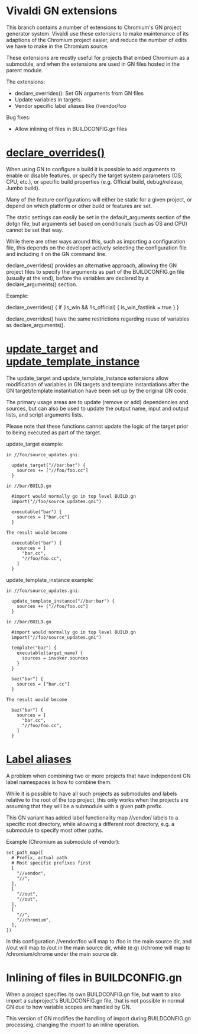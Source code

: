 # Vivaldi GN extensions

This branch contains a number of extensions to Chromium's GN project generator
system. Vivaldi use these extensions to make maintenance of its adaptions of
the Chromium project easier, and reduce the number of edits we have to make in the
Chromium source.

These extensions are mostly useful for projects that embed Chromium as a
submodule, and when the extensions are used in GN files hosted in the parent
module.

The extensions:
* declare_overrides(): Set GN arguments from GN files
* Update variables in targets.
* Vendor specific label aliases like //vendor/foo

Bug fixes:
* Allow inlining of files in BUILDCONFIG.gn files

# [declare_overrides()](reference.md#declare_overrides)

When using GN to configure a build it is possible to add arguments to enable
or disable features, or specify the target system parameters (OS, CPU, etc.),
or specific build properties (e.g. Official build, debug/release, Jumbo build).

Many of the feature configurations will either be static for a given project,
or depend on which platform or other build or features are set.

The static settings can easily be set in the default_arguments section of the
dotgn file, but arguments set based on conditionals (such as OS and CPU) cannot
be set that way.

While there are other ways around this, such as importing a configuration file,
this depends on the developer actively selecting the configuration file and
including it on the GN command line.

declare_overrides() provides an alternative approach, allowing the GN project
files to specify the arguments as part of the BUILDCONFIG.gn file (usually at
the end), before the variables are declared by a declare_arguments() section.

Example:

  declare_overrides() {
    if (is_win && !is_official) {
      is_win_fastlink = true
    }
  }
   
declare_overrides() have the same restrictions regarding reuse of variables as
declare_arguments().


# [update_target](reference.md#update_target) and [update_template_instance](reference.md#update_template_instance)

The update_target and update_template_instance extensions allow modification
of variables in GN targets and template instantiations after the GN
target/template instantiation have been set up by the original GN code.

The primary usage areas are to update (remove or add) dependencies and sources,
but can also be used to update the output name, input and output lists, and
script arguments lists.

Please note that these functions cannot update the logic of the target prior to
being executed as part of the target.

  update_target example:

    in //foo/source_updates.gni:

      update_target("//bar:bar") {
        sources += ["//foo/foo.cc"]
      }

    in //bar/BUILD.gn

      #import would normally go in top level BUILD.gn
      import("//foo/source_updates.gni")

      executable("bar") {
        sources = ["bar.cc"]
      }

    The result would become

      executable("bar") {
        sources = [
          "bar.cc",
          "//foo/foo.cc",
        ]
      }

  update_template_instance example:

    in //foo/source_updates.gni:

      update_template_instance("//bar:bar") {
        sources += ["//foo/foo.cc"]
      }

    in //bar/BUILD.gn

      #import would normally go in top level BUILD.gn
      import("//foo/source_updates.gni")

      template("baz") {
        executable(target_name) {
          sources = invoker.sources
        }
      }

      baz("bar") {
        sources = ["bar.cc"]
      }

    The result would become

      baz("bar") {
        sources = [
          "bar.cc",
          "//foo/foo.cc",
        ]
      }

# [Label aliases](reference.md#set_path_map)

A problem when combining two or more projects that have independent GN label
namespaces is how to combine them.

While it is possible to have all such projects as submodules and labels
relative to the root of the top project, this only works when the projects
are assuming that they will be a submodule with a given path prefix.

This GN variant has added label functionality map //vendor/ labels to a
specific root directory, while allowing a different root directory, e.g. a
submodule to specify most other paths.

  Example (Chromium as submodule of vendor):

    set_path_map([
      # Prefix, actual path
      # Most specific prefixes first
      [
        "//vendor",
        "//",
      ],
      [
        "//out",
        "//out",
      ],
      [
        "//",
        "//chromium",
      ],
    ])

  In this configuration //vendor/foo will map to /foo in the main source dir,
  and //out will map to /out in the main source dir, while (e.g) //chrome will
  map to /chromium/chrome under the main source dir.

# Inlining of files in BUILDCONFIG.gn 

When a project specifies its own BUILDCONFIG.gn file, but want to also import
a subproject's BUILDCONFIG.gn file, that is not possible in normal GN due to
how variable scopes are handled by GN.

This version of GN modifies the handling of import during BUILDCONFIG.gn
processing, changing the import to an inline operation.
